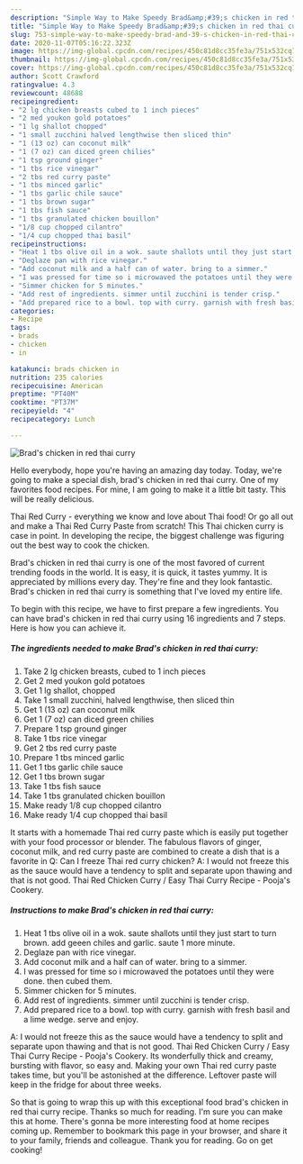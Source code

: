```yaml
---
description: "Simple Way to Make Speedy Brad&amp;#39;s chicken in red thai curry"
title: "Simple Way to Make Speedy Brad&amp;#39;s chicken in red thai curry"
slug: 753-simple-way-to-make-speedy-brad-and-39-s-chicken-in-red-thai-curry
date: 2020-11-07T05:16:22.323Z
image: https://img-global.cpcdn.com/recipes/450c81d8cc35fe3a/751x532cq70/brads-chicken-in-red-thai-curry-recipe-main-photo.jpg
thumbnail: https://img-global.cpcdn.com/recipes/450c81d8cc35fe3a/751x532cq70/brads-chicken-in-red-thai-curry-recipe-main-photo.jpg
cover: https://img-global.cpcdn.com/recipes/450c81d8cc35fe3a/751x532cq70/brads-chicken-in-red-thai-curry-recipe-main-photo.jpg
author: Scott Crawford
ratingvalue: 4.3
reviewcount: 48688
recipeingredient:
- "2 lg chicken breasts cubed to 1 inch pieces"
- "2 med youkon gold potatoes"
- "1 lg shallot chopped"
- "1 small zucchini halved lengthwise then sliced thin"
- "1 (13 oz) can coconut milk"
- "1 (7 oz) can diced green chilies"
- "1 tsp ground ginger"
- "1 tbs rice vinegar"
- "2 tbs red curry paste"
- "1 tbs minced garlic"
- "1 tbs garlic chile sauce"
- "1 tbs brown sugar"
- "1 tbs fish sauce"
- "1 tbs granulated chicken bouillon"
- "1/8 cup chopped cilantro"
- "1/4 cup chopped thai basil"
recipeinstructions:
- "Heat 1 tbs olive oil in a wok. saute shallots until they just start to turn brown. add geeen chiles and garlic. saute 1 more minute."
- "Deglaze pan with rice vinegar."
- "Add coconut milk and a half can of water. bring to a simmer."
- "I was pressed for time so i microwaved the potatoes until they were done. then cubed them."
- "Simmer chicken for 5 minutes."
- "Add rest of ingredients. simmer until zucchini is tender crisp."
- "Add prepared rice to a bowl. top with curry. garnish with fresh basil and a lime wedge. serve and enjoy."
categories:
- Recipe
tags:
- brads
- chicken
- in

katakunci: brads chicken in 
nutrition: 235 calories
recipecuisine: American
preptime: "PT40M"
cooktime: "PT37M"
recipeyield: "4"
recipecategory: Lunch

---
```



![Brad&#39;s chicken in red thai curry](https://img-global.cpcdn.com/recipes/450c81d8cc35fe3a/751x532cq70/brads-chicken-in-red-thai-curry-recipe-main-photo.jpg)

Hello everybody, hope you're having an amazing day today. Today, we're going to make a special dish, brad&#39;s chicken in red thai curry. One of my favorites food recipes. For mine, I am going to make it a little bit tasty. This will be really delicious.

Thai Red Curry - everything we know and love about Thai food! Or go all out and make a Thai Red Curry Paste from scratch! This Thai chicken curry is case in point. In developing the recipe, the biggest challenge was figuring out the best way to cook the chicken.

Brad&#39;s chicken in red thai curry is one of the most favored of current trending foods in the world. It is easy, it is quick, it tastes yummy. It is appreciated by millions every day. They're fine and they look fantastic. Brad&#39;s chicken in red thai curry is something that I've loved my entire life.


To begin with this recipe, we have to first prepare a few ingredients. You can have brad&#39;s chicken in red thai curry using 16 ingredients and 7 steps. Here is how you can achieve it.

<!--inarticleads1-->

##### The ingredients needed to make Brad&#39;s chicken in red thai curry:

1. Take 2 lg chicken breasts, cubed to 1 inch pieces
1. Get 2 med youkon gold potatoes
1. Get 1 lg shallot, chopped
1. Take 1 small zucchini, halved lengthwise, then sliced thin
1. Get 1 (13 oz) can coconut milk
1. Get 1 (7 oz) can diced green chilies
1. Prepare 1 tsp ground ginger
1. Take 1 tbs rice vinegar
1. Get 2 tbs red curry paste
1. Prepare 1 tbs minced garlic
1. Get 1 tbs garlic chile sauce
1. Get 1 tbs brown sugar
1. Take 1 tbs fish sauce
1. Take 1 tbs granulated chicken bouillon
1. Make ready 1/8 cup chopped cilantro
1. Make ready 1/4 cup chopped thai basil


It starts with a homemade Thai red curry paste which is easily put together with your food processor or blender. The fabulous flavors of ginger, coconut milk, and red curry paste are combined to create a dish that is a favorite in Q: Can I freeze Thai red curry chicken? A: I would not freeze this as the sauce would have a tendency to split and separate upon thawing and that is not good. Thai Red Chicken Curry / Easy Thai Curry Recipe - Pooja&#39;s Cookery. 

<!--inarticleads2-->

##### Instructions to make Brad&#39;s chicken in red thai curry:

1. Heat 1 tbs olive oil in a wok. saute shallots until they just start to turn brown. add geeen chiles and garlic. saute 1 more minute.
1. Deglaze pan with rice vinegar.
1. Add coconut milk and a half can of water. bring to a simmer.
1. I was pressed for time so i microwaved the potatoes until they were done. then cubed them.
1. Simmer chicken for 5 minutes.
1. Add rest of ingredients. simmer until zucchini is tender crisp.
1. Add prepared rice to a bowl. top with curry. garnish with fresh basil and a lime wedge. serve and enjoy.


A: I would not freeze this as the sauce would have a tendency to split and separate upon thawing and that is not good. Thai Red Chicken Curry / Easy Thai Curry Recipe - Pooja&#39;s Cookery. Its wonderfully thick and creamy, bursting with flavor, so easy and. Making your own Thai red curry paste takes time, but you&#39;ll be astonished at the difference. Leftover paste will keep in the fridge for about three weeks. 

So that is going to wrap this up with this exceptional food brad&#39;s chicken in red thai curry recipe. Thanks so much for reading. I'm sure you can make this at home. There's gonna be more interesting food at home recipes coming up. Remember to bookmark this page in your browser, and share it to your family, friends and colleague. Thank you for reading. Go on get cooking!
